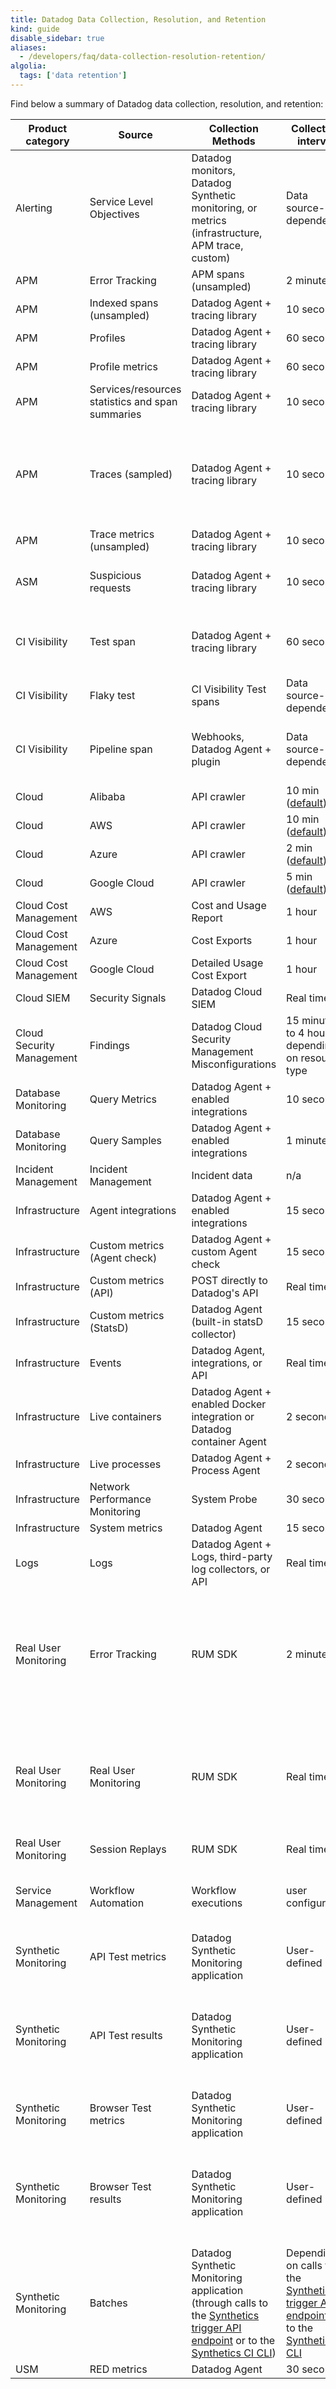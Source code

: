 ```yaml
---
title: Datadog Data Collection, Resolution, and Retention
kind: guide
disable_sidebar: true
aliases:
  - /developers/faq/data-collection-resolution-retention/
algolia:
  tags: ['data retention']
---
```


Find below a summary of Datadog data collection, resolution, and retention:

| Product category          | Source                                           | Collection Methods                                                                                                                   | Collection interval                                                                            | Minimum Resolution    | Default Retention                                                                                                  |
|---------------------------|--------------------------------------------------|--------------------------------------------------------------------------------------------------------------------------------------|------------------------------------------------------------------------------------------------|-----------------------|--------------------------------------------------------------------------------------------------------------------|
| Alerting                  | Service Level Objectives                         | Datadog monitors, Datadog Synthetic monitoring, or metrics (infrastructure, APM trace, custom)                                       | Data source-dependent                                                                          | Data source-dependent | 7, 30, or 90 days (chosen by user in SLO configuration)                                                            |
| APM                       | Error Tracking                                   | APM spans (unsampled)                                                                                                                | 2 minutes                                                                                      | 60 seconds            | 15 days                                                                                                            |
| APM                       | Indexed spans (unsampled)                        | Datadog Agent + tracing library                                                                                                      | 10 seconds                                                                                     | 1 millisecond         | Plan                                                                                                               |
| APM                       | Profiles                                         | Datadog Agent + tracing library                                                                                                      | 60 seconds                                                                                     | 60 seconds            | 7 days                                                                                                             |
| APM                       | Profile metrics                                  | Datadog Agent + tracing library                                                                                                      | 60 seconds                                                                                     | 60 seconds            | 1 month                                                                                                            |
| APM                       | Services/resources statistics and span summaries | Datadog Agent + tracing library                                                                                                      | 10 seconds                                                                                     | 10 seconds            | 30 days                                                                                                            |
| APM                       | Traces (sampled)                                 | Datadog Agent + tracing library                                                                                                      | 10 seconds                                                                                     | 1 millisecond         | 15 days. Viewed traces are retained long-term. See [Trace Storage][1] for details.                                 |
| APM                       | Trace metrics (unsampled)                        | Datadog Agent + tracing library                                                                                                      | 10 seconds                                                                                     | 1 second              | 15 months                                                                                                          |
| ASM                       | Suspicious requests                              | Datadog Agent + tracing library                                                                                                      | 10 seconds                                                                                     | 1 millisecond         | 90 days. Underlying traces kept for 15 days.                                                                       |
| CI Visibility             | Test span                                        | Datadog Agent + tracing library                                                                                                      | 60 seconds                                                                                     | 1 millisecond         | 90 days. Underlying flamegraph kept for 30 days.                                                                   |
| CI Visibility             | Flaky test                                       | CI Visibility Test spans                                                                                                             | Data source-dependent                                                                          | 1 millisecond         | 1 month after the test last flaked                                                                                 |
| CI Visibility             | Pipeline span                                    | Webhooks, Datadog Agent + plugin                                                                                                     | Data source-dependent                                                                          | 1 millisecond         | 15 months. Underlying flamegraph kept for 30 days.                                                                 |
| Cloud                     | Alibaba                                          | API crawler                                                                                                                          | 10 min ([default][2])                                                                          | 1 min                 | 15 months                                                                                                          |
| Cloud                     | AWS                                              | API crawler                                                                                                                          | 10 min ([default][2])                                                                          | 1 min                 | 15 months                                                                                                          |
| Cloud                     | Azure                                            | API crawler                                                                                                                          | 2 min ([default][2])                                                                           | 1 min                 | 15 months                                                                                                          |
| Cloud                     | Google Cloud                                     | API crawler                                                                                                                          | 5 min ([default][2])                                                                           | 1 min                 | 15 months                                                                                                          |
| Cloud Cost Management     | AWS                                              | Cost and Usage Report                                                                                                                | 1 hour                                                                                         | 1 day                 | 15 months                                                                                                          |
| Cloud Cost Management     | Azure                                            | Cost Exports                                                                                                                         | 1 hour                                                                                         | 1 day                 | 15 months                                                                                                          |
| Cloud Cost Management     | Google Cloud                                     | Detailed Usage Cost Export                                                                                                           | 1 hour                                                                                         | 1 day                 | 15 months                                                                                                          |
| Cloud SIEM                | Security Signals                                 | Datadog Cloud SIEM                                                                                                                   | Real time                                                                                      | 1 millisecond         | 15 months                                                                                                          |
| Cloud Security Management | Findings                                         | Datadog Cloud Security Management Misconfigurations                                                                                  | 15 minutes to 4 hours depending on resource type                                               | 1 minute              | 15 months                                                                                                          |
| Database Monitoring       | Query Metrics                                    | Datadog Agent + enabled integrations                                                                                                 | 10 seconds                                                                                     | 1 second              | 3 months                                                                                                           |
| Database Monitoring       | Query Samples                                    | Datadog Agent + enabled integrations                                                                                                 | 1 minute                                                                                       | n/a                   | 15 days                                                                                                            |
| Incident Management       | Incident Management                              | Incident data                                                                                                                        | n/a                                                                                            | n/a                   | 15 months                                                                                                          |
| Infrastructure            | Agent integrations                               | Datadog Agent + enabled integrations                                                                                                 | 15 seconds                                                                                     | 1 second              | 15 months                                                                                                          |
| Infrastructure            | Custom metrics (Agent check)                     | Datadog Agent + custom Agent check                                                                                                   | 15 seconds                                                                                     | 1 second              | 15 months                                                                                                          |
| Infrastructure            | Custom metrics (API)                             | POST directly to Datadog's API                                                                                                       | Real time                                                                                      | 1 second              | 15 months                                                                                                          |
| Infrastructure            | Custom metrics (StatsD)                          | Datadog Agent (built-in statsD collector)                                                                                            | 15 seconds                                                                                     | 1 second              | 15 months                                                                                                          |
| Infrastructure            | Events                                           | Datadog Agent, integrations, or API                                                                                                  | Real time                                                                                      | 1 second              | 15 months                                                                                                          |
| Infrastructure            | Live containers                                  | Datadog Agent + enabled Docker integration or Datadog container Agent                                                                | 2 seconds                                                                                      | 1 second              | 36 hours                                                                                                           |
| Infrastructure            | Live processes                                   | Datadog Agent + Process Agent                                                                                                        | 2 seconds                                                                                      | 1 second              | 36 hours                                                                                                           |
| Infrastructure            | Network Performance Monitoring                   | System Probe                                                                                                                         | 30 seconds                                                                                     | 1 min                 | 14 days                                                                                                            |
| Infrastructure            | System metrics                                   | Datadog Agent                                                                                                                        | 15 seconds                                                                                     | 1 second              | 15 months                                                                                                          |
| Logs                      | Logs                                             | Datadog Agent + Logs, third-party log collectors, or API                                                                             | Real time                                                                                      | 1 millisecond         | Plan                                                                                                               |
| Real User Monitoring      | Error Tracking                                   | RUM SDK                                                                                                                              | 2 minutes                                                                                      | 60 seconds            | 30 days <br/>View, Error, and User Action events can be extended to 90 days at no cost by reaching out to Support. |
| Real User Monitoring      | Real User Monitoring                             | RUM SDK                                                                                                                              | Real time                                                                                      | 1 millisecond         | 30 days for Session, View, Action, and Error events <br/>15 days for resource and long task events.                |
| Real User Monitoring      | Session Replays                                  | RUM SDK                                                                                                                              | Real time                                                                                      | 1 millisecond         | 30 days                                                                                                            |
| Service Management        | Workflow Automation                              | Workflow executions                                                                                                                  | user configurable                                                                              | n/a                   | 30 days for workflow instance input data and output data                                                           |
| Synthetic Monitoring      | API Test metrics                                 | Datadog Synthetic Monitoring application                                                                                             | User-defined                                                                                   | 1 min                 | 15 months                                                                                                          |
| Synthetic Monitoring      | API Test results                                 | Datadog Synthetic Monitoring application                                                                                             | User-defined                                                                                   | 1 min                 | Result seen in the UI by user: 15 months <br/> Result not seen in the UI by user: 2 months                         |
| Synthetic Monitoring      | Browser Test metrics                             | Datadog Synthetic Monitoring application                                                                                             | User-defined                                                                                   | 5 min                 | 15 months                                                                                                          |
| Synthetic Monitoring      | Browser Test results                             | Datadog Synthetic Monitoring application                                                                                             | User-defined                                                                                   | 5 min                 | Result seen in the UI by user: 15 months <br/> Result not seen in the UI by user: 2 months                         |
| Synthetic Monitoring      | Batches                                          | Datadog Synthetic Monitoring application (through calls to the [Synthetics trigger API endpoint][3] or to the [Synthetics CI CLI][4]) | Depending on calls to the [Synthetics trigger API endpoint][3] or to the [Synthetic CI CLI][4] | n/a                   | 15 days                                                                                                            |
| USM                       | RED metrics                                      | Datadog Agent                                                                                                                        | 30 seconds                                                                                     | 30 second             | 15 months                                                                                                          |

[1]: /tracing/guide/trace_sampling_and_storage/?tab=java#trace-storage
[2]: /integrations/guide/cloud-metric-delay/#faster-metrics
[3]: /continuous_testing/cicd_integrations#use-the-api
[4]: /continuous_testing/cicd_integrations#use-the-cli
